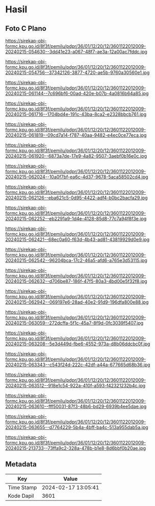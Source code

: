 # Hasil

## Foto C Plano

https://sirekap-obj-formc.kpu.go.id/8f3f/pemilu/pdpr/36/01/12/20/12/3601122012009-20240215-054630--3dd41e23-a067-48f7-ae3a-12a00ac7fddc.jpg

https://sirekap-obj-formc.kpu.go.id/8f3f/pemilu/pdpr/36/01/12/20/12/3601122012009-20240215-054756--37342126-3877-4720-ae5b-9760a30560e1.jpg

https://sirekap-obj-formc.kpu.go.id/8f3f/pemilu/pdpr/36/01/12/20/12/3601122012009-20240215-061144--7c696bf6-00ad-420e-b07b-4a0816b64a85.jpg

https://sirekap-obj-formc.kpu.go.id/8f3f/pemilu/pdpr/36/01/12/20/12/3601122012009-20240215-061716--1704bd4e-191c-43ba-8ca2-e2328bbcb761.jpg

https://sirekap-obj-formc.kpu.go.id/8f3f/pemilu/pdpr/36/01/12/20/12/3601122012009-20240215-061819--09cd7a14-f787-40aa-9482-e4ec0ce77eca.jpg

https://sirekap-obj-formc.kpu.go.id/8f3f/pemilu/pdpr/36/01/12/20/12/3601122012009-20240215-061920--6873a7de-17e9-4a82-9507-3aebf0b16e0c.jpg

https://sirekap-obj-formc.kpu.go.id/8f3f/pemilu/pdpr/36/01/12/20/12/3601122012009-20240215-062024--10a0f7bf-ea6c-4d37-9678-5aca58502cd4.jpg

https://sirekap-obj-formc.kpu.go.id/8f3f/pemilu/pdpr/36/01/12/20/12/3601122012009-20240215-062126--eba621c5-0d95-4422-adf4-b0bc2bacfa29.jpg

https://sirekap-obj-formc.kpu.go.id/8f3f/pemilu/pdpr/36/01/12/20/12/3601122012009-20240215-062252--eb2291a9-1d4e-4128-85d8-77c7a94f8f3e.jpg

https://sirekap-obj-formc.kpu.go.id/8f3f/pemilu/pdpr/36/01/12/20/12/3601122012009-20240215-062421--68ec0a60-f63d-4b43-ad81-43819929d0e9.jpg

https://sirekap-obj-formc.kpu.go.id/8f3f/pemilu/pdpr/36/01/12/20/12/3601122012009-20240215-062542--96204bca-17c2-46a5-afd6-a765e3d53115.jpg

https://sirekap-obj-formc.kpu.go.id/8f3f/pemilu/pdpr/36/01/12/20/12/3601122012009-20240215-062632--d706be87-186f-47f5-80a3-4bd00e5f32f8.jpg

https://sirekap-obj-formc.kpu.go.id/8f3f/pemilu/pdpr/36/01/12/20/12/3601122012009-20240215-062942--069197e6-28ad-40e2-91d9-196dfa800e88.jpg

https://sirekap-obj-formc.kpu.go.id/8f3f/pemilu/pdpr/36/01/12/20/12/3601122012009-20240215-063059--272dcffa-5f1c-45a7-8f9d-0fc3039f5407.jpg

https://sirekap-obj-formc.kpu.go.id/8f3f/pemilu/pdpr/36/01/12/20/12/3601122012009-20240215-063208--5e3d449d-fbe6-4552-973a-d8b06ddcbc0f.jpg

https://sirekap-obj-formc.kpu.go.id/8f3f/pemilu/pdpr/36/01/12/20/12/3601122012009-20240215-063343--c543f24d-222c-42df-a44a-677665d68b36.jpg

https://sirekap-obj-formc.kpu.go.id/8f3f/pemilu/pdpr/36/01/12/20/12/3601122012009-20240215-063512--918e1c54-922a-410f-a593-f42321232b4c.jpg

https://sirekap-obj-formc.kpu.go.id/8f3f/pemilu/pdpr/36/01/12/20/12/3601122012009-20240215-063610--fff50031-87f3-48b6-bd29-6939b4ee5dae.jpg

https://sirekap-obj-formc.kpu.go.id/8f3f/pemilu/pdpr/36/01/12/20/12/3601122012009-20240215-063655--d7764229-5b4a-4bff-ba4c-513a955dab5a.jpg

https://sirekap-obj-formc.kpu.go.id/8f3f/pemilu/pdpr/36/01/12/20/12/3601122012009-20240215-213733--73ffa9c2-328a-478b-b1e8-8d6bbf0b20ae.jpg


## Metadata

| Key        | Value               |
| ---------- | ------------------- |
| Time Stamp | 2024-02-17 13:05:41 |
| Kode Dapil | 3601                |




